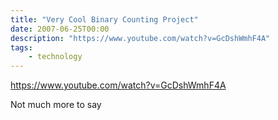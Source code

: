 ```yaml
---
title: "Very Cool Binary Counting Project"
date: 2007-06-25T00:00
description: "https://www.youtube.com/watch?v=GcDshWmhF4A"
tags: 
    - technology
---
```


https://www.youtube.com/watch?v=GcDshWmhF4A

Not much more to say
